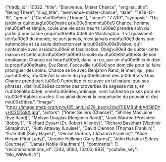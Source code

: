 {"tmdb_id": 10322, "title": "Bienvenue, Mister Chance", "original_title": "Being There", "slug_title": "bienvenue-mister-chance", "date": "1979-12-19", "genre": ["Com\u00e9die / Drame"], "score": "7.7/10", "synopsis": "Un jardinier quinquag\u00e9naire pr\u00e9nomm\u00e9 Chance, homme na\u00eff et simple, coule une vie sans heurts \u00e0 prendre soin du jardin d'une calme propri\u00e9t\u00e9 de Washington. Il vit quasiment retir\u00e9 du monde, ne sort jamais, n'est jamais mont\u00e9 dans une automobile et sa seule distraction est la t\u00e9l\u00e9vision, qu'il contemple avec assiduit\u00e9 et fascination. Oblig\u00e9 de quitter cette maison et cette activit\u00e9 \u00e0 la suite du d\u00e9c\u00e8s de son employeur, Chance est heurt\u00e9, dans la rue, par un v\u00e9hicule dont la propri\u00e9taire, Eve Rand, l'accueille \u00e0 son domicile pour lui faire prodiguer des soins. Chance se lie avec Benjamin Rand, le mari, qui, peu apr\u00e8s, re\u00e7oit la visite du pr\u00e9sident des \u00c9tats-Unis. Chance prend part \u00e0 l'entretien et ce avec un tel naturel que ses phrases, distill\u00e9es comme des proverbes de sagesse mais, en r\u00e9alit\u00e9, orient\u00e9es jardinage, vont \u00eatre prises pour de v\u00e9ritables oracles. Il va ainsi devenir la coqueluche du pouvoir et des m\u00e9dias.", "image": "https://image.tmdb.org/t/p/w185_and_h278_bestv2/bgTFBMBuh4jA45l0DYyHC2GTq8X.jpg", "actors": ["Peter Sellers (Chance)", "Shirley MacLaine (Eve Rand)", "Melvyn Douglas (Benjamin Rand)", "Jack Warden (President 'Bobby')", "Richard Dysart (Dr. Robert Allenby)", "Richard Basehart (Vladimir Skrapinov)", "Ruth Attaway (Louise)", "David Clennon (Thomas Franklin)", "Fran Brill (Sally Hayes)", "Denise DuBarry (Johanna Franklin)", "Alice Hirson (First Lady)", "Jerome Hellman (Gary Burns)", "John Harkins (Sidney Courtney)", "James Noble (Kaufman)"], "comments": [], "recommandations_id": [343, 3090, 10403, 993], "youtube_key": "Mo_WilWo9LY"}